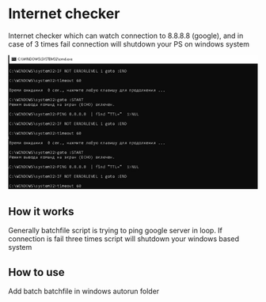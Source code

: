 # Internet checker
Internet checker which can watch connection to 8.8.8.8 (google), and in case of 3 times fail connection will shutdown your PS on windows system

![internet-checker](/image.jpg)

## How it works
Generally batchfile script is trying to ping google server in loop. If connection is fail three times script will shutdown your windows based system

## How to use
Add batch batchfile in windows autorun folder
